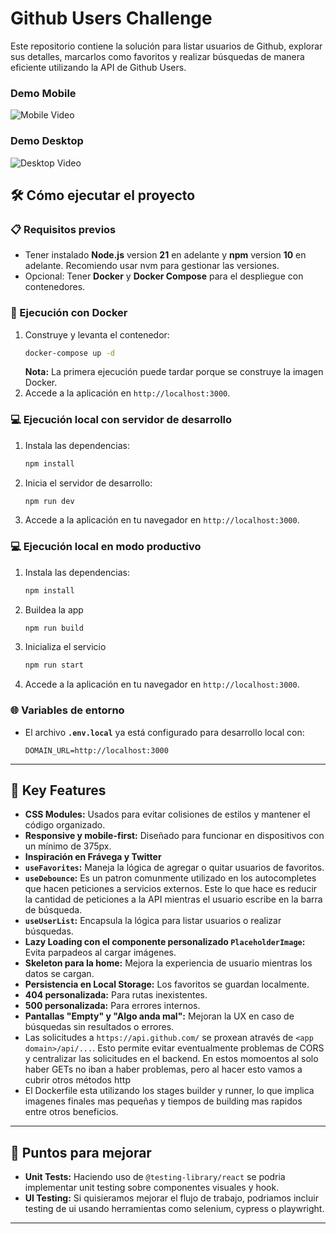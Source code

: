 # Github Users Challenge



Este repositorio contiene la solución para listar usuarios de Github, explorar sus detalles, marcarlos como favoritos y realizar búsquedas de manera eficiente utilizando la API de Github Users.

### Demo Mobile
![Mobile Video](https://raw.githubusercontent.com/flopezluksenberg/ghusersch/refs/heads/main/files/mobile.gif)


### Demo Desktop
![Desktop Video](https://raw.githubusercontent.com/flopezluksenberg/ghusersch/refs/heads/main/files/desktop.gif)



## 🛠️ Cómo ejecutar el proyecto

### 📋 Requisitos previos

- Tener instalado **Node.js** version **21** en adelante y **npm** version **10** en adelante. Recomiendo usar nvm para gestionar las versiones. 
- Opcional: Tener **Docker** y **Docker Compose** para el despliegue con contenedores.


### 🐳 Ejecución con Docker

1. Construye y levanta el contenedor:
   ```bash
   docker-compose up -d
   ```
   **Nota:** La primera ejecución puede tardar porque se construye la imagen Docker.
2. Accede a la aplicación en `http://localhost:3000`.

### 💻 Ejecución local con servidor de desarrollo

1. Instala las dependencias:
   ```bash
   npm install
   ```
2. Inicia el servidor de desarrollo:
   ```bash
   npm run dev
   ```
3. Accede a la aplicación en tu navegador en `http://localhost:3000`.

### 💻 Ejecución local en modo productivo

1. Instala las dependencias:
   ```bash
   npm install
   ```
2. Buildea la app
   ```bash
   npm run build
   ```
3. Inicializa el servicio
   ```bash
   npm run start
   ```
4. Accede a la aplicación en tu navegador en `http://localhost:3000`.


### 🌐 Variables de entorno

- El archivo **`.env.local`** ya está configurado para desarrollo local con:
  ```env
  DOMAIN_URL=http://localhost:3000
  ```

---

## 🌟 Key Features

- **CSS Modules:** Usados para evitar colisiones de estilos y mantener el código organizado.
- **Responsive y mobile-first:** Diseñado para funcionar en dispositivos con un mínimo de 375px.
- **Inspiración en Frávega y Twitter**
- **`useFavorites`:** Maneja la lógica de agregar o quitar usuarios de favoritos.
- **`useDebounce`:** Es un patron comunmente utilizado en los autocompletes que hacen peticiones a servicios externos. Este lo que hace es reducir la cantidad de peticiones a la API mientras el usuario escribe en la barra de búsqueda.
- **`useUserList`:** Encapsula la lógica para listar usuarios o realizar búsquedas.
- **Lazy Loading con el componente personalizado ************`PlaceholderImage`************:** Evita parpadeos al cargar imágenes.
- **Skeleton para la home:** Mejora la experiencia de usuario mientras los datos se cargan.
- **Persistencia en Local Storage:** Los favoritos se guardan localmente.
- **404 personalizada:** Para rutas inexistentes.
- **500 personalizada:** Para errores internos.
- **Pantallas "Empty" y "Algo anda mal":** Mejoran la UX en caso de búsquedas sin resultados o errores.
- Las solicitudes a `https://api.github.com/` se proxean através de `<app domain>/api/...`. Esto permite evitar eventualmente problemas de CORS y centralizar las solicitudes en el backend. En estos momoentos al solo haber GETs no iban a haber problemas, pero al hacer esto vamos a cubrir otros métodos http
- El Dockerfile esta utilizando los stages builder y runner, lo que implica imagenes finales mas pequeñas y tiempos de building mas rapidos entre otros beneficios.


---

## 🌟 Puntos para mejorar
- **Unit Tests:** Haciendo uso de `@testing-library/react` se podria implementar unit testing sobre componentes visuales y hook. 
- **UI Testing:** Si quisieramos mejorar el flujo de trabajo, podriamos incluir testing de ui usando herramientas como selenium, cypress o playwright. 

---
